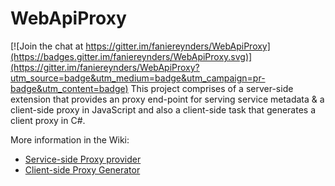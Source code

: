 WebApiProxy
===========

[![Join the chat at https://gitter.im/faniereynders/WebApiProxy](https://badges.gitter.im/faniereynders/WebApiProxy.svg)](https://gitter.im/faniereynders/WebApiProxy?utm_source=badge&utm_medium=badge&utm_campaign=pr-badge&utm_content=badge)
This project comprises of a server-side extension that provides an proxy end-point for serving service metadata & a client-side proxy in JavaScript and also a client-side task that generates a client proxy in C#.

More information in the Wiki:
- [Service-side Proxy provider](https://github.com/faniereynders/WebApiProxy/wiki/WebApi-Proxy-Provider)
- [Client-side Proxy Generator](https://github.com/faniereynders/WebApiProxy/wiki/WebApi-C%23-Proxy-Generator)

